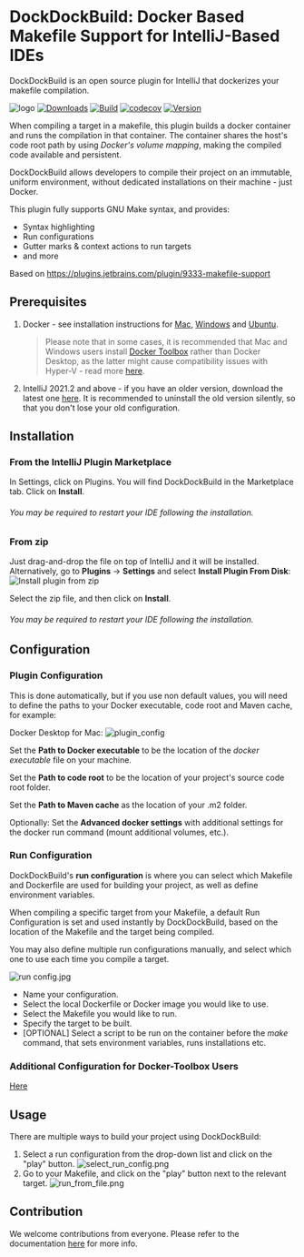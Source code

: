 DockDockBuild: Docker Based Makefile Support for IntelliJ-Based IDEs
====================================================================
<!-- Plugin description -->
DockDockBuild is an open source plugin for IntelliJ that dockerizes your makefile compilation.
<!-- Plugin description end -->

![logo](https://github.com/intuit/DockDockBuild/blob/master/images/logo_banner.png?raw=true)
[![Downloads](https://img.shields.io/jetbrains/plugin/d/13740-dockdockbuild.svg)][IntelliJ DockDockBuild]
[![Build](https://github.com/intuit/DockDockBuild/actions/workflows/build.yml/badge.svg?branch=master)](https://github.com/intuit/DockDockBuild/actions/workflows/build.yml)
[![codecov](https://codecov.io/gh/intuit/DockDockBuild/branch/master/graph/badge.svg)](https://codecov.io/gh/intuit/DockDockBuild)
[![Version](https://img.shields.io/jetbrains/plugin/v/13740-dockdockbuild.svg)][IntelliJ DockDockBuild]

When compiling a target in a makefile, this plugin builds a docker container and runs the compilation in that container. 
The container shares the host's code root path by using *Docker's volume mapping*, making the compiled code available and persistent. 
  
DockDockBuild allows developers to compile their project on an immutable, uniform environment, 
without dedicated installations on their machine - just Docker.

This plugin fully supports GNU Make syntax, and provides:

 * Syntax highlighting
 * Run configurations
 * Gutter marks & context actions to run targets
 * and more
  
Based on https://plugins.jetbrains.com/plugin/9333-makefile-support

Prerequisites
-------------
  1. Docker - see installation instructions for [Mac][Mac], [Windows][Windows] and [Ubuntu][Ubuntu].
      >Please note that in some cases, it is recommended that Mac and Windows users install [Docker Toolbox][Docker Toolbox] rather than Docker Desktop, as the latter might cause compatibility issues with Hyper-V - read more [here](https://docs.docker.com/docker-for-mac/docker-toolbox/).
  		
  2. IntelliJ 2021.2 and above - if you have an older version, download the latest one [here][intelliJ download]. It is recommended to uninstall the old version silently, so that you don't lose your old configuration.
  
Installation
------------
### From the IntelliJ Plugin Marketplace
In Settings, click on Plugins. You will find DockDockBuild in the Marketplace tab.
Click on **Install**.

###### You may be required to restart your IDE following the installation.
### From zip
Just drag-and-drop the file on top of IntelliJ and it will be installed.<br/>
Alternatively, go to **Plugins** -> **Settings** and select **Install Plugin From Disk**:
![Install plugin from zip](https://github.com/intuit/DockDockBuild/blob/master/images/install_from_zip.png?raw=true)

Select the zip file, and then click on **Install**. 

###### You may be required to restart your IDE following the installation.


Configuration
-------------
### Plugin Configuration
This is done automatically, but if you use non default values, you will need to define the paths to your Docker executable, code root and Maven cache, for example:

Docker Desktop for Mac:
![plugin_config](https://github.com/intuit/DockDockBuild/blob/master/images/plugin_config.png?raw=true)

Set the **Path to Docker executable** to be the location of the *docker executable* file on your machine.

Set the **Path to code root** to be the location of your project's source code root folder.

Set the **Path to Maven cache** as the location of your .m2 folder.

Optionally: Set the **Advanced docker settings** with additional settings for the docker run command (mount additional volumes, etc.).

### Run Configuration
DockDockBuild's **run configuration** is where you can select which Makefile and Dockerfile are used for building your project, 
as well as define environment variables. 

When compiling a specific target from your Makefile, a default Run Configuration is set and used 
instantly by DockDockBuild, based on the location of the Makefile and the target being compiled.

You may also define multiple run configurations manually, and select which one to use each
time you compile a target.

![run config.jpg](https://github.com/intuit/DockDockBuild/blob/master/images/run_config.png?raw=true)


* Name your configuration.
* Select the local Dockerfile or Docker image you would like to use.
* Select the Makefile you would like to run.
* Specify the target to be built.
* [OPTIONAL] Select a script to be run on the container before the *make* command, that sets environment variables, 
runs installations etc.  

### Additional Configuration for Docker-Toolbox Users
[Here](./DOCKER_TOOLBOX_SETUP.md)

Usage
-----
There are multiple ways to build your project using DockDockBuild:

1. Select a run configuration from the drop-down list and click on the "play" button. ![select_run_config.png](https://github.com/intuit/DockDockBuild/blob/master/images/select_run_config.png?raw=true)
2. Go to your Makefile, and click on the "play" button next to the relevant target. ![run_from_file.png](https://github.com/intuit/DockDockBuild/blob/master/images/run_from_file.png?raw=true)
 
Contribution
------------
We welcome contributions from everyone. Please refer to the documentation [here](.github/CONTRIBUTING.md) for more info.

[Mac]:https://docs.docker.com/docker-for-mac/install/
[Windows]:https://docs.docker.com/docker-for-windows/install/
[Ubuntu]:https://docs.docker.com/install/linux/docker-ee/ubuntu/
[Docker Toolbox]:https://docs.docker.com/toolbox/overview/

[IntelliJ DockDockBuild]:https://plugins.jetbrains.com/plugin/13740-dockdockbuild
[intelliJ download]:https://www.jetbrains.com/idea/download
[gradle-intellij-plugin]:https://github.com/JetBrains/gradle-intellij-plugin
